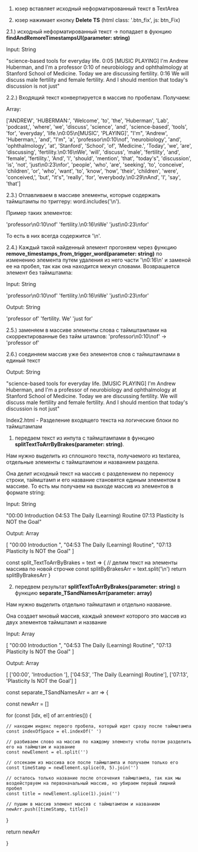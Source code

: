 
1) юзер вставляет исходный неформатированный текст в TextArea



2) юзер нажимает кнопку __Delete TS__ (html class: '.btn_fix', js: btn_Fix) 


2.1.) исходный неформатированный текст -> попадает в фукнцию __findAndRemoreTimestampsUI(parameter: string)__

Input:
String

"science-based tools for everyday life.
0:05
[MUSIC PLAYING] I'm Andrew Huberman, and I'm a professor
0:10
of neurobiology and ophthalmology at Stanford School of Medicine. Today we are discussing fertility.
0:16
We will discuss male fertility and female fertility. And I should mention that today's discussion is not just"

2.2.) Входящий текст конвертируется в массив по пробелам. Получаем:

Array:

['ANDREW', 'HUBERMAN:', 'Welcome', 'to', 'the', 'Huberman', 'Lab', 'podcast,', 'where', 'we', 'discuss', 'science', 'and', 'science-based', 'tools', 'for', 'everyday', 'life.\n0:05\n[MUSIC', 'PLAYING]', "I'm", 'Andrew', 'Huberman,', 'and', "I'm", 'a', 'professor\n0:10\nof', 'neurobiology', 'and', 'ophthalmology', 'at', 'Stanford', 'School', 'of', 'Medicine.', 'Today', 'we', 'are', 'discussing', 'fertility.\n0:16\nWe', 'will', 'discuss', 'male', 'fertility', 'and', 'female', 'fertility.', 'And', 'I', 'should', 'mention', 'that', "today's", 'discussion', 'is', 'not', 'just\n0:23\nfor', 'people', 'who', 'are', 'seeking', 'to', 'conceive', 'children', 'or', 'who', 'want', 'to', 'know', 'how', 'their', 'children', 'were', 'conceived,', 'but', "it's", 'really', 'for', 'everybody.\n0:29\nAnd', 'I', 'say', 'that']


2.3.) Отлавливаем в массиве элементы, которые содержать таймштампы по триггеру: word.includes('\n'). 

Пример таких элементов:

'professor\n0:10\nof'
'fertility.\n0:16\nWe'
'just\n0:23\nfor'

То есть в них всегда содержится '\n'.

2.4.) Каждый такой найденный элемент прогоняем через функцию __remove_timestamps_from_trigger_word(parameter: string)__ по изменению элемента путем удаления из него части '\n0:16\n' и заменой ее на пробел, так как она находится межул словами. Возвращается элемент без таймштампа:

Input:
String

'professor\n0:10\nof'
'fertility.\n0:16\nWe'
'just\n0:23\nfor'

Output:
String

'professor of'
'fertility. We'
'just for'

2.5.) заменяем в массиве элементы слова с таймштампами на скорректированные без тайм штампов: 'professor\n0:10\nof' ->  'professor of'

2.6.) соединяем массив уже без элементов слов с таймштампами в единый текст

Output:
String

"science-based tools for everyday life. [MUSIC PLAYING] I'm Andrew Huberman, and I'm a professor of neurobiology and ophthalmology at Stanford School of Medicine. Today we are discussing fertility. We will discuss male fertility and female fertility. And I should mention that today's discussion is not just"























Index2.html - Разделение входящего текста на логические блоки по таймштампам


1) передаем текст из инпута с таймштампами в функцию __splitTextToArrByBrakes(parameter: string)__. 

Нам нужно выделить из сплошного текста, получаемого из textarea, отдельные элементы с таймштампом и названием раздела.

Она делит исходный текст на массив с разделением по переносу строки, таймштамп и его название становятся единым элементом в массиве. То есть мы получаем на выходе массив из элементов в формате string: 

Input:
String

"00:00 Introduction 
04:53 The Daily (Learning) Routine
07:13 Plasticity Is NOT the Goal"

Output:
Array

[
  "00:00 Introduction ",
  "04:53 The Daily (Learning) Routine",
  "07:13 Plasticity Is NOT the Goal"
]


const split_TextToArrByBrakes = text => {
  // делим текст на элементы массива по новой строчке
  const splitByBrakesArr = text.split('\n')
  return splitByBrakesArr
}







2) передвем результат __splitTextToArrByBrakes(parameter: string)__ в функцию __separate_TSandNamesArr(parameter: array)__

Нам нужно выделить отдельно таймштамп и отдельно название.

Она создает мновый массив, каждый элемент которого это массив из двух элементов таймштамп и название

Input:
Array

[
  "00:00 Introduction ",
  "04:53 The Daily (Learning) Routine",
  "07:13 Plasticity Is NOT the Goal"
]


Output:
Array

[
 ['00:00', 'Introduction '],
 ['04:53', 'The Daily (Learning) Routine'],
 ['07:13', 'Plasticity Is NOT the Goal']
]


const separate_TSandNamesArr = arr => {

  const newArr = []

  for (const [idx, el] of arr.entries()) {

    // находим индекс первого пробела, который идет сразу после таймштампа
    const indexOfSpace = el.indexOf(' ')

    // разбиваем слово на массив по каждому элементу чтобы потом разделить его на таймштам и название
    const newElement = el.split('')

    // отсекаем из массива все после таймштампа и получаем только его 
    const timeStamp = newElement.splice(0, 5).join('')

    // осталось только название после отсечения таймштампа, так как мы воздейстрвуем на первоначальный массив, но убираем первый лишний пробел
    const title = newElement.splice(1).join('')

    // пушим в массив элемент массив с таймштампом и названием
    newArr.push([timeStamp, title])

  }

  return newArr

}
